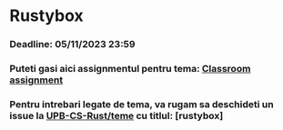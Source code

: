 # Rustybox
### Deadline: **05/11/2023 23:59**
### Puteti gasi aici assignmentul pentru tema: [Classroom assignment](https://classroom.github.com/a/iYoQzOhX)
### Pentru intrebari legate de tema, va rugam sa deschideti un issue la [UPB-CS-Rust/teme](https://github.com/UPB-CS-Rust/teme) cu titlul: [rustybox] <title issue>. (titlul issue-ului e ce scrieti voi).
### Cunostiinte evaluate:
  * Utilizarea limbajului Rust
  * Intelegerea modului de functionare a liniei de comanda

### Reguli:
  1. Tema trebuie sa contina un fisier numit README.md care sa contina explicatii referitoare la modul de rezolvare al temei. (-0.1p)
  2. Tema trebuie implementata in Rust, utilizand **doar** functii din biblioteca **standard** de Rust. Orice alta implementare va conduce la anularea temei. (0p)
       > **Exceptie**: Puteti utiliza biblioteca [chrono](https://docs.rs/chrono/latest/chrono/) pentru afisarea datei si a orei. <br>
       > Pentru expresii regulate puteti folosi biblioteca [regex](https://docs.rs/regex/latest/regex/). <br>
       > Acestea trebuie adaugata in `Cargo.toml`.
       <br>
       
       > **Atentie!**: Nu se pot utiliza biblioteci pentru executare de comenzi.

### Copiat
Tema este individual. Orice tentativa de copiat determina alocarea punctajului **0p** pentru teme. Utilizam un sistem automat de detectare a copiatului. Daca avem dubii legate de implementarea voastra, va vom adresa intrebari suplimentare in legatura cu tema.

  > **NU PUBLICATI COD SURSA**. Aceasta actiune se incadreaza la copiat, lucru care va conduce la primirea punctajului **0p** pentru tema.

### Rustybox
Scopul aceste teme este implementarea unui utilitar complet de executare a comenzilor de tip Linux bash.

Pentru a rezolva aceasta tema, veti realiza un program in Rust care sa primeasca drept argument comanda pe care dorim sa o executam, urmata de parametrii sai. Programul executa comanda si apoi isi termina executia.

**Exemplu**
    ./rustybox cp file folder

### Comenzi acceptate
In continuare, vom defini comenzile suportate de utilitar, urmate de comoprtamentul caracteristic si parametrii acceptati. Pentru orice alta comanda sau format diferit, formatul va afisa mesajul **Invalid command** et va returna valoarea **-1**.

  > Din motiv de incompatibilitate intre sistemul Linux si alte sisteme, codul de eroare afisat in terminalul Linux va fi egal cu 255, nu cu -1. Daca terminalul afiseaza 255 drept cod de eroare, solutia este corecta. Acest lucru se va produce in mod egal cu codurile de eroare specifice de mai jos, pentru fiecare din ele, terminalul va afisa un numar pozitiv.

In cazul in care comanda primita de catre utilitar se executa fara eroare, programul va returna valoarea 0. In caz contrar, va returna codul de eroare specific, mentionat in descrierea comenzii.

  > Pentru a va ajuta sa intelegeti modul de functionare al fiecarei comenzi, am atasat fiecareia pagina din manualul de utilizare. Nu cerem implementarea tuturor parametrilor precizati in manual, doar a celor care sunt precizati in enuntul temei. Parametrii care au forma [param] sunt optionali.

Comenzile suportate de aplicatia mini-busybox sunt:

  * **pwd** - Afiseaza calea absoluta a directorului curent [doc](https://linux.die.net/man/1/pwd)
     <br>
     
     *Exemplu*
      ```
      $ ./rustybox pwd
      /home/pi/my_directories
      ```
  * **echo [option] arguments** - Afiseaza argumentele consolei, urmate de o noua linie [doc](https://linux.die.net/man/1/echo). In cazul unei erori se va returna valoarea -10 (se va afisa valoarea 246 in terminal).
      * **-n** - cu acest parametru nu vom adauga o linie noua la final
     <br>
     
     *Exemplu*

      ```
      $ ./rustybox echo a b c
      a b c
      $ ./rustybox echo -n a b c
      a b c$
      ```
  * **cat nume_fisiere** - Concateneaza continutul fisierelor si il afiseaza la iesirea standard  [doc](https://linux.die.net/man/1/cat). In caz de eroare va intoarce valoarea -20 (valoarea 236 va fi afisat in terminal)
     <br>
     
     *Exemplu*
    
      ```
      $ ./rustybox cat file1
      Text in file1                       
      $ ./rustybox cat file2
      Text in file 2
      $ ./rustybox cat file1 file2
      Text in file1
      Text in file 2
      
      ```
 * **mkdir nume_directoare** - Creeaza directoarele trimise ca parametru, daca acestea nu exista. Daca operatiunea de nu poate fi efectuata, scriptul va returna valoarea -30 (valoarea 226 va fi afisata in terminal) [doc](https://linux.die.net/man/1/mkdir)
     <br>
     
     *Exemplu*
    
      ```
       ./rustybox mkdir my_drectory
       ./rustybox mkdir my_drectory1 my_drectory2 my_drectory3
      
      ```
 * **mv sursa destinatie** - Deplaseaza/Redenumeste fisierul/directorul sursa la cel destinatie [doc](https://linux.die.net/man/1/cat). In caz de eroare se va intoarce va intoarce valoarea -40 (valoarea 216 va fi afisata in terminal)
     <br>
     
     *Exemplu*
    
      ```
       ./rustybox mkdir my_drectory
       ./rustybox mkdir my_drectory1 my_drectory2 my_drectory3
      
      ```

 * **ln [optiune] sursa nume_link** - Creeaza un link simbolic nu muele nume_link catre fisierul sursa. Putem creea un link catre doar catre un fisier [doc](https://linux.die.net/man/1/ln). In caz de eroare se va intoarce va intoarce valoarea -50 (valoarea 206 va fi afisata in terminal)
     * -s, --symbolic creeaza un link simbolic in locul unui hard link
     <br>
     *Exemplu*
    
      ```
       ./rustybox ln my_file my_file_link
       ./rustybox ln -s my_file my_file_link3
      
      ```

 * **rmdir nume_directoare** - Sterge directoarele goale pasate ca argumente [doc](https://linux.die.net/man/1/rmdir). In caz de eroare se va intoarce va intoarce valoarea -60 (valoarea 196 va fi afisata in terminal)
     * -s, --symbolic creeaza un link simbolic in locul unui hard link
     <br>
     
     *Exemplu*
    
      ```
       ./rustybox rmdir my_empty_directory
       ./rustybox rmdir my_empty_directory1 my_empty_directory2
      
      ```

 * **rm [options] fichiere/directoare** - Sterge directoarele pasate ca argumente. Fara optiuni, nu poate sterge directoare. Daca primeste ca parametrii si fisiere, nu doar directoare, va sterge doar fisierele si va returna valoarea -70 (valoarea 186 va fi afisata in terminal) [doc](https://linux.die.net/man/1/rm).
     * -r, -R, --recursive - sterge directoarele si continutul lor
     * -d, --dir - sterge directoarele fara continut
     <br>
     
     *Exemplu*
    
      ```
        ./rustybox rm my_file1 my_file2
        ./rustybox rm -R my_directory
        ./rustybox rm --dir my_empty_directory
      
      ```

 * **ls [options] [director]** - Listeaza conitnutul directorului. Daca nu specificam niciun director, va lista continutul directorului curent; fara optiunea **-a**/**-all**, nu vom afisa fisierele/directoarele ascunse(cele ale caror nume nu incep cu '.'). Daca primim ca parametru calea catre un fisier, va afisa fisierul. Fiecare fisier/director va fi afisat pe o linie noua [doc](https://linux.die.net/man/1/ls). In caz de eroare se va intoarce va intoarce valoarea -80 (valoarea 176 va fi afisata in terminal).
     * -a, -all - afiseaza si fisierele/directoarele ascunse
     * -R, --recursive - listeaza continutul fiecarui director din ierarhie. Pentru fisierele/directoarele care nu se gasesc direct in punctul citirii, va afisa calea absoluta, ex: output/test/file.
     <br>
     
     *Exemplu*
    
      ```
       $ ./rustybox ls
        directory1
        Directory2
        File1
        file2
      $ ./rustybox ls -a
        .
        ..
        directory1
        Directory2
        File1
        File2
      $ ./rustybox ls Directory2
        f1
        f2
      
      ```
 * **cp [option] sursa destinatie** - Copiaza un fisier sau director de la sursa la destinatie. Daca nu mentionam numele destinatiei, fisierul va fi copiat cu numele sursei [doc](https://linux.die.net/man/1/cp). In caz de eroare se va intoarce va intoarce valoarea -90 (valoarea 166 va fi afisata in terminal).
     * -R, -r, --recursive - copiaza in mod recursiv; se utilizeaza pentru a copia directoare cu tot continutul lor
     <br>
     
     *Exemplu*
    
      ```
      ./rustybox cp my_file my_directory
      ./rustybox cp -r my_directory1 my_directory2
            
      ```

 * **touch [options] fisier** -Actualizeaza data si ora de acces si modificare a fisierului la ora si data curente. daca fisierul nu exista, il creeaza la momentul executiei programului [doc](https://linux.die.net/man/1/touch). In caz de eroare se va intoarce va intoarce valoarea -100 (valoarea 156 va fi afisata in terminal).
     * -a - schimba doar data si ora accesului
     * -c, --no-creat - nu creeaza fisierul daca nu exista
     * -m - schimba doar data si ora modificarii
     <br>
     
     *Exemplu*
    
      ```
     ./rustybox touch my_file
     ./rustybox touch -a --no-create my_file
            
      ```

 * **chmod permisiuni fisier/director** - Schimba bitii de permisiune (rwx) al unui fisier/director [doc](https://linux.die.net/man/1/chmod). In caz de eroare se va intoarce va intoarce valoarea -25 (valoarea 231 va fi afisata in terminal).
     Permisiunile pot fi specificate in 2 moduri:
      1. numeric: un numar format din 3 cifre, fiecare reprezantand o valoare pe 3 biti: ex: 650
      2. adaugand/stergand permisiuni specifice: pentru fiecare din cele 3 categorii (user, group others0 putem adauga sau sterge permisiuni. Categoriile sunt u - user, g - group, o - other, a - all. Formatul generic este: **u/g/o/a +/- r/w/x**.
     <br>
     
     *Exemplu*
    
      ```
        ./rustybox chmod 570 file
        ./rustybox chmod u+x file
        ./rustybox chmod ug+rx file
        ./rustybox chmod a-rx file
            
      ```
### Bonus
 * **grep [-i] regex nume_fisier** - Returneaza toate liniile fisierului care contin expresia regulata.
     * -i - Returneaza toate liniile fisierului care **nu** contin expresia regulata.
     <br>

     *Exemplu*
    
      ```
       $ ./rustybox grep '[0-9]+' File
         this line 99
         this line is another 7
  
      ```
 * **ls**
     * -l - Afiseaza toate informatiile legate de fisiere
     <br>

     *Exemplu*
    
      ```
      $ ./rustybox ls -l
      drwxr-xr-x alexandru staff 960 Feb 12 22:40 Desktop
      -rw-r--r-- alexandru staff 372944 Nov 29  2020 Title Hello Wyliodrin STUDIO.jpg
      
      # file_type (-, l - link, d - directory) properties user group size modified_date name
      $ ./rustybox ls -l Desktop
      drwxr-xr-x alexandru staff 960 Feb 12 22:40 Desktop
  
      ```      
